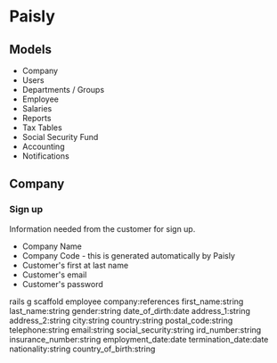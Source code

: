 Paisly
======

Models
------

* Company
* Users
* Departments / Groups
* Employee
* Salaries
* Reports
* Tax Tables
* Social Security Fund
* Accounting
* Notifications


Company
-------

### Sign up

Information needed from the customer for sign up.

* Company Name
* Company Code - this is generated automatically by Paisly
* Customer's first at last name
* Customer's email
* Customer's password

rails g scaffold employee company:references first_name:string last_name:string gender:string date_of_dirth:date address_1:string address_2:string city:string country:string postal_code:string telephone:string email:string social_security:string ird_number:string insurance_number:string employment_date:date termination_date:date nationality:string country_of_birth:string